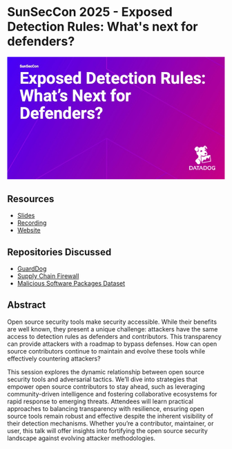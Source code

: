 # SunSecCon 2025 - Exposed Detection Rules: What's next for defenders?
![image](sunseccon_exposed_detection_rules.jpg)

## Resources
- [Slides](sunseccon_exposed_detection_rules.pdf)
- [Recording](https://youtu.be/lVthQ2l896Y)
- [Website](https://www.socallinuxexpo.org/scale/22x/presentations/exposed-detection-rules-what%E2%80%99s-next-defenders)

## Repositories Discussed
- [GuardDog](https://github.com/DataDog/guarddog)
- [Supply Chain Firewall](https://github.com/DataDog/supply-chain-firewall)
- [Malicious Software Packages Dataset](https://github.com/DataDog/malicious-software-packages-dataset)

## Abstract
Open source security tools make security accessible. While their benefits are well known, they present a unique challenge: attackers have the same access to detection rules as defenders and contributors. This transparency can provide attackers with a roadmap to bypass defenses. How can open source contributors continue to maintain and evolve these tools while effectively countering attackers?

This session explores the dynamic relationship between open source security tools and adversarial tactics. We’ll dive into strategies that empower open source contributors to stay ahead, such as leveraging community-driven intelligence and fostering collaborative ecosystems for rapid response to emerging threats. Attendees will learn practical approaches to balancing transparency with resilience, ensuring open source tools remain robust and effective despite the inherent visibility of their detection mechanisms. Whether you’re a contributor, maintainer, or user, this talk will offer insights into fortifying the open source security landscape against evolving attacker methodologies.
